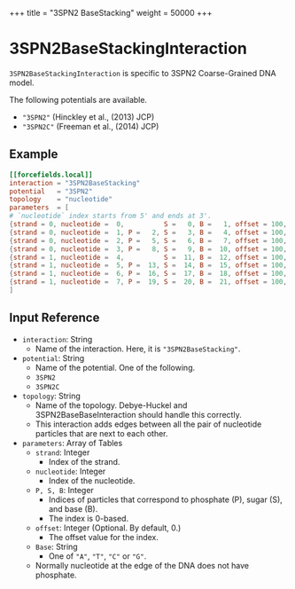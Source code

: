 +++
title = "3SPN2 BaseStacking"
weight = 50000
+++

# 3SPN2BaseStackingInteraction

`3SPN2BaseStackingInteraction` is specific to 3SPN2 Coarse-Grained DNA model.

The following potentials are available.
- `"3SPN2"` (Hinckley et al., (2013) JCP)
- `"3SPN2C"` (Freeman et al., (2014) JCP)

## Example

```toml
[[forcefields.local]]
interaction = "3SPN2BaseStacking"
potential   = "3SPN2"
topology    = "nucleotide"
parameters  = [
# `nucleotide` index starts from 5' and ends at 3'.
{strand = 0, nucleotide =  0,          S =   0, B =   1, offset = 100, Base = "A"},
{strand = 0, nucleotide =  1, P =   2, S =   3, B =   4, offset = 100, Base = "T"},
{strand = 0, nucleotide =  2, P =   5, S =   6, B =   7, offset = 100, Base = "C"},
{strand = 0, nucleotide =  3, P =   8, S =   9, B =  10, offset = 100, Base = "G"},
{strand = 1, nucleotide =  4,          S =  11, B =  12, offset = 100, Base = "C"},
{strand = 1, nucleotide =  5, P =  13, S =  14, B =  15, offset = 100, Base = "G"},
{strand = 1, nucleotide =  6, P =  16, S =  17, B =  18, offset = 100, Base = "A"},
{strand = 1, nucleotide =  7, P =  19, S =  20, B =  21, offset = 100, Base = "T"},
]
```

## Input Reference

- `interaction`: String
  - Name of the interaction. Here, it is `"3SPN2BaseStacking"`.
- `potential`: String
  - Name of the potential. One of the following.
  - `3SPN2`
  - `3SPN2C`
- `topology`: String
  - Name of the topology. Debye-Huckel and 3SPN2BaseBaseInteraction should handle this correctly.
  - This interaction adds edges between all the pair of nucleotide particles that are next to each other.
- `parameters`: Array of Tables
  - `strand`: Integer
    - Index of the strand.
  - `nucleotide`: Integer
    - Index of the nucleotide.
  - `P, S, B`: Integer
    - Indices of particles that correspond to phosphate (P), sugar (S), and base (B).
    - The index is 0-based.
  - `offset`: Integer (Optional. By default, 0.)
    - The offset value for the index.
  - `Base`: String
    - One of `"A"`, `"T"`, `"C"` or `"G"`.
  - Normally nucleotide at the edge of the DNA does not have phosphate.
